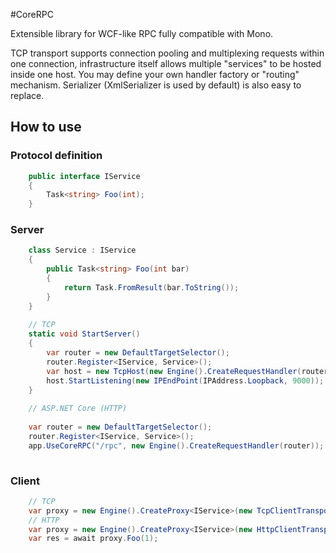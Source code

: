 #CoreRPC


Extensible library for WCF-like RPC fully compatible with Mono.

TCP transport supports connection pooling and multiplexing requests within one connection, infrastructure itself allows multiple "services" to be hosted inside one host. You may define your own handler factory or "routing" mechanism. Serializer (XmlSerializer is used by default) is also easy to replace.

## How to use

### Protocol definition

```cs
    public interface IService
    {
        Task<string> Foo(int);
    }
```

### Server

```cs
    class Service : IService
    {
        public Task<string> Foo(int bar)
        {
            return Task.FromResult(bar.ToString());
        }
    }
    
    // TCP
    static void StartServer()
    {
        var router = new DefaultTargetSelector();
        router.Register<IService, Service>();
        var host = new TcpHost(new Engine().CreateRequestHandler(router));
        host.StartListening(new IPEndPoint(IPAddress.Loopback, 9000));
    }
    
    // ASP.NET Core (HTTP)
    
    var router = new DefaultTargetSelector();
    router.Register<IService, Service>();
    app.UseCoreRPC("/rpc", new Engine().CreateRequestHandler(router));
    
```

### Client

```cs
    // TCP
    var proxy = new Engine().CreateProxy<IService>(new TcpClientTransport(IPAddress.Parse("127.0.0.1"), 9000));
    // HTTP 
    var proxy = new Engine().CreateProxy<IService>(new HttpClientTransport("http://example.com/rpc"));
    var res = await proxy.Foo(1);
```